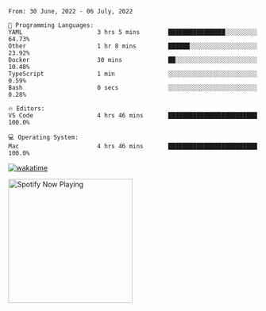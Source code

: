 <!--START_SECTION:waka-->
```text
From: 30 June, 2022 - 06 July, 2022

💬 Programming Languages: 
YAML                     3 hrs 5 mins        ████████████████░░░░░░░░░   64.73% 
Other                    1 hr 8 mins         ██████░░░░░░░░░░░░░░░░░░░   23.92% 
Docker                   30 mins             ██░░░░░░░░░░░░░░░░░░░░░░░   10.48% 
TypeScript               1 min               ░░░░░░░░░░░░░░░░░░░░░░░░░   0.59% 
Bash                     0 secs              ░░░░░░░░░░░░░░░░░░░░░░░░░   0.28%

🔥 Editors: 
VS Code                  4 hrs 46 mins       █████████████████████████   100.0%

💻 Operating System: 
Mac                      4 hrs 46 mins       █████████████████████████   100.0%

```


<!--END_SECTION:waka-->

[![wakatime](https://wakatime.com/badge/user/37718f76-572e-4513-b2c5-41c4d93d287a.svg)](https://wakatime.com/@37718f76-572e-4513-b2c5-41c4d93d287a)

[<img src="https://spotify-playing-gregnrobinson.vercel.app/api/spotify/?background_color=transparent&border_color=transparent" alt="Spotify Now Playing" width="250" />](https://open.spotify.com/user/gregnrobinson-ca)





